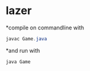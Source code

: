 # lazer

*compile on commandline with
```java
javac Game.java
```

*and run with 
```java
java Game
```
